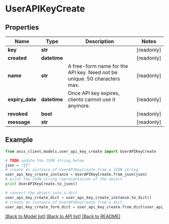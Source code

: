 # UserAPIKeyCreate


## Properties

Name | Type | Description | Notes
------------ | ------------- | ------------- | -------------
**key** | **str** |  | [readonly] 
**created** | **datetime** |  | [readonly] 
**name** | **str** | A free-form name for the API key. Need not be unique. 50 characters max. | [readonly] 
**expiry_date** | **datetime** | Once API key expires, clients cannot use it anymore. | [readonly] 
**revoked** | **bool** |  | [readonly] 
**message** | **str** |  | [readonly] 

## Example

```python
from avis_client.models.user_api_key_create import UserAPIKeyCreate

# TODO update the JSON string below
json = "{}"
# create an instance of UserAPIKeyCreate from a JSON string
user_api_key_create_instance = UserAPIKeyCreate.from_json(json)
# print the JSON string representation of the object
print UserAPIKeyCreate.to_json()

# convert the object into a dict
user_api_key_create_dict = user_api_key_create_instance.to_dict()
# create an instance of UserAPIKeyCreate from a dict
user_api_key_create_form_dict = user_api_key_create.from_dict(user_api_key_create_dict)
```
[[Back to Model list]](../README.md#documentation-for-models) [[Back to API list]](../README.md#documentation-for-api-endpoints) [[Back to README]](../README.md)


